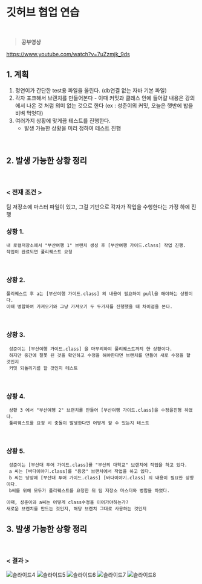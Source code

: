 # 깃허브 협업 연습

 <br />
 
 
> **공부영상**

https://www.youtube.com/watch?v=7uZzmjk_9ds
 

## 1. 계획
 

  1. 정연이가 간단한 test용 파일을 올린다. (db연결 없는 자바 기본 파일) 
  2. 각자 포크해서 브랜치를 만들어본다 
    - 이때 커밋과 클래스 안에 들어갈 내용은 강의에서 나온 것 처럼 의미 없는 것으로 한다 
      (ex :  성준이의 커밋, 오늘은 햇반에 밥을 비벼 먹엇다)
  3. 여러가지 상황에 맞게끔 테스트를 진행한다. 
     - 발생 가능한 상황을 미리 정하여 테스트 진행 


 <br />


## 2. 발생 가능한 상황 정리 
 
 
  <br />


### < 전재 조건 >


팀 저장소에 마스터 파일이 있고, 그걸 기반으로 각자가 작업을 수행한다는 가정 하에 진행


 ### **상황 1.**
  

    내 로컬저장소에서 "부산여행 1" 브랜치 생성 후 [부산여행 가이드.class] 작업 진행. 
    작업이 완료되면 풀리퀘스트 요청
  
   <br />

 ### **상황 2.**
  
    풀리퀘스트 후 a는 [부산여행 가이드.class] 의 내용이 필요하여 pull을 해야하는 상황이다. 
    이때 병합하여 가져오기와 그냥 가져오기 두 두가지를 진행했을 때 차이점을 본다. 
  
   <br />

###  상황 3. 
  
  
     성준이는 [부산여행 가이드.class] 을 마무리하여 풀리퀘스트까지 한 상황이다.
     하지만 중간에 잘못 된 것을 확인하고 수정을 해야한다면 브랜치를 만들어 새로 수정을 할 것인지 
     커밋 되돌리기를 할 것인지 테스트 

 <br />

###  상황 4.
  
  
     상황 3 에서 "부산여행 2" 브랜치를 만들어 [부산여행 가이드.class]을 수정을진행 하였다. 
     풀리퀘스트를 요청 시 충돌이 발생한다면 어떻게 할 수 있는지 테스트 

 <br />

###  상황 5. 
  
 
     성준이는 [부산대 투어 가이드.class]를 "부산의 대학교" 브랜치에 작업을 하고 있다. 
     a 씨는 [바다이야기.class]를 "용궁" 브랜치에서 작업을 하고 있다.
     b 씨는 당장에 [부산대 투어 가이드.class] [바다이야기.class] 의 내용이 필요한 상황이다.
     b씨를 위해 모두가 풀리퀘스트를 요청한 뒤 팀 저장소 마스터와 병합을 하였다. 

    이때, 성준이와 a씨는 어떻게 class수정을 이어가야하는가?
    새로운 브랜치를 만드는 것인지, 해당 브랜치 그대로 사용하는 것인지 



## 3. 발생 가능한 상황 정리 
 
 
  <br />


### < 결과 >


![슬라이드4](https://user-images.githubusercontent.com/63430211/123814518-b7308500-d930-11eb-8900-d3e34240765b.PNG)
![슬라이드5](https://user-images.githubusercontent.com/63430211/123814526-b861b200-d930-11eb-8f86-029553b03322.PNG)
![슬라이드6](https://user-images.githubusercontent.com/63430211/123814530-b992df00-d930-11eb-8137-bf37b9577205.PNG)
![슬라이드7](https://user-images.githubusercontent.com/63430211/123814532-ba2b7580-d930-11eb-9fef-ef28b1e97eaa.PNG)
![슬라이드8](https://user-images.githubusercontent.com/63430211/123814538-bac40c00-d930-11eb-9c88-a67382b6b6df.PNG)



 
